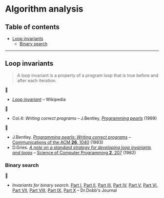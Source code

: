 # Algorithm analysis

## Table of contents

* [Loop invariants](#loop-invariants)
	* [Binary search](#binary-search)

---

## Loop invariants

> A loop invariant is a property of a program loop that is true before and after each iteration.

:link:

* [*Loop invariant*](https://en.wikipedia.org/wiki/Loop_invariant) &ndash; Wikipedia

:book:

* Col.4: *Writing correct programs* &ndash; J.Bentley, [*Programming pearls*](https://www.oreilly.com/library/view/programming-pearls-second/9780134498058/) (1999)

:page_facing_up:

* J.Bentley. [*Programming pearls: Writing correct programs*](https://www.cs.tufts.edu/~nr/cs257/archive/jon-bentley/correct-programs.pdf) &ndash; [Communications of the ACM **26**, 1040](https://doi.org/10.1145/358476.358484) (1983)
* D.Gries. [*A note on a standard strategy for developing loop invariants and loops*](https://core.ac.uk/download/pdf/82596333.pdf) &ndash; [Science of Computer Programming **2**, 207](https://dx.doi.org/10.1016/0167-6423(83)90015-1) (1982)

### Binary search

:link:

* *Invariants for binary search.* [Part I](http://www.drdobbs.com/cpp/invariants-for-binary-search-part-1-a-si/240169169), [Part II](http://www.drdobbs.com/cpp/invariants-for-binary-search-part-2-refi/240169199), [Part III](http://www.drdobbs.com/cpp/invariants-for-binary-search-part-3-impr/240169239), [Part IV](http://www.drdobbs.com/cpp/invariants-for-binary-search-part-4-usin/240169267), [Part V](http://www.drdobbs.com/cpp/abstractions-for-binary-search-part-5-ge/240169289), [Part VI](http://www.drdobbs.com/cpp/abstractions-for-binary-search-part-6-ho/240169326), [Part VII](http://www.drdobbs.com/cpp/abstractions-for-binary-search-part-7-ch/240169367), [Part VIII](http://www.drdobbs.com/cpp/abstractions-for-binary-search-part-8-wh/240169392), [Part IX](http://www.drdobbs.com/cpp/abstractions-for-binary-search-part-9-wh/240169416), [Part X](http://www.drdobbs.com/cpp/abstractions-for-binary-search-part-10-p/240169437) &ndash; Dr.Dobb's Journal

